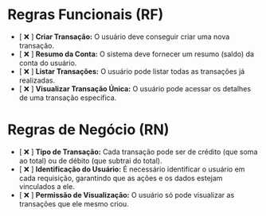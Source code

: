 # Regras Funcionais (RF)
- [ ❌ ] **Criar Transação:** O usuário deve conseguir criar uma nova transação.
- [ ❌ ] **Resumo da Conta:** O sistema deve fornecer um resumo (saldo) da conta do usuário.
- [ ❌ ] **Listar Transações:** O usuário pode listar todas as transações já realizadas.
- [ ❌ ] **Visualizar Transação Única:** O usuário pode acessar os detalhes de uma transação específica.

# Regras de Negócio (RN)
- [ ❌ ] **Tipo de Transação:** Cada transação pode ser de crédito (que soma ao total) ou de débito (que subtrai do total).
- [ ❌ ] **Identificação do Usuário:** É necessário identificar o usuário em cada requisição, garantindo que as ações e os dados estejam vinculados a ele.
- [ ❌ ] **Permissão de Visualização:** O usuário só pode visualizar as transações que ele mesmo criou.
